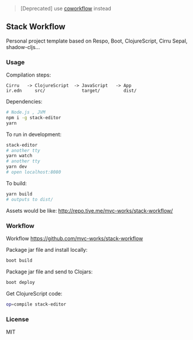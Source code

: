 
> [Deprecated] use [coworkflow](https://github.com/mvc-works/coworkflow) instead

Stack Workflow
----

Personal project template based on Respo, Boot, ClojureScript, Cirru Sepal, shadow-cljs...

### Usage

Compilation steps:

```text
Cirru   -> ClojureScript  -> JavaScript   -> App
ir.edn     src/              target/         dist/
```

Dependencies:

```bash
# Node.js , JVM
npm i -g stack-editor
yarn
```

To run in development:

```bash
stack-editor
# another tty
yarn watch
# another tty
yarn dev
# open localhost:8080
```

To build:

```bash
yarn build
# outputs to dist/
```

Assets would be like: http://repo.tiye.me/mvc-works/stack-workflow/

### Workflow

Workflow https://github.com/mvc-works/stack-workflow

Package jar file and install locally:

```bash
boot build
```

Package jar file and send to Clojars:

```bash
boot deploy
```

Get ClojureScript code:

```bash
op=compile stack-editor
```

### License

MIT
